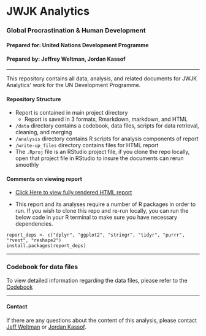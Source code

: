 # JWJK Analytics
### Global Procrastination & Human Development
#### Prepared for: United Nations Development Programme
#### Prepared by: Jeffrey Weltman, Jordan Kassof  

***

This repository contains all data, analysis, and related documents for JWJK Analytics' work for the UN Development Programme.

#### Repository Structure  

- Report is contained in main project directory
    - Report is saved in 3 formats, Rmarkdown, markdown, and HTML
- `/data` directory contains a codebook, data files, scripts for data retrieval, cleaning, and merging
- `/analysis` directory contains R scripts for analysis components of report
- `/write-up_files` directory contains files for HTML report
- The `.Rproj` file is an RStudio project file, if you clone the repo locally, open that project file in RStudio to insure the documents can rerun smoothly

#### Comments on viewing report

- [Click Here to view fully rendered HTML report](http://htmlpreview.github.io/?https://raw.githubusercontent.com/Jkassof/procrastination-analysis/master/write-up.html)

- This report and its analyses require a number of R packages in order to run. If you wish to clone this repo and re-run locally, you can run the below code in your R terminal to make sure you have necessary dependencies.

```
report_deps <- c("dplyr", "ggplot2", "stringr", "tidyr", "purrr", "rvest", "reshape2")
install.packages(report_deps)
```

***

### Codebook for data files

To view detailed information regarding the data files, please refer to the [Codebook](http://htmlpreview.github.io/?https://github.com/Jkassof/procrastination-analysis/blob/master/data/Codebook.html)

***

#### Contact

If there are any questions about the content of this analysis, please contact [Jeff Weltman](mailto:jweltman@smu.edu) or [Jordan Kassof](mailto:jkassof@smu.edu).